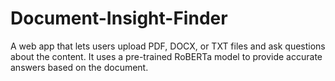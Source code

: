 # Document-Insight-Finder
A web app that lets users upload PDF, DOCX, or TXT files and ask questions about the content. It uses a pre-trained RoBERTa model to provide accurate answers based on the document.

